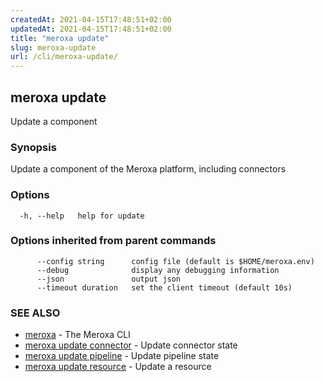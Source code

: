 ```yaml
---
createdAt: 2021-04-15T17:48:51+02:00
updatedAt: 2021-04-15T17:48:51+02:00
title: "meroxa update"
slug: meroxa-update
url: /cli/meroxa-update/
---
```

## meroxa update

Update a component

### Synopsis

Update a component of the Meroxa platform, including connectors

### Options

```
  -h, --help   help for update
```

### Options inherited from parent commands

```
      --config string      config file (default is $HOME/meroxa.env)
      --debug              display any debugging information
      --json               output json
      --timeout duration   set the client timeout (default 10s)
```

### SEE ALSO

* [meroxa](/cli/meroxa/)	 - The Meroxa CLI
* [meroxa update connector](/cli/meroxa-update-connector/)	 - Update connector state
* [meroxa update pipeline](/cli/meroxa-update-pipeline/)	 - Update pipeline state
* [meroxa update resource](/cli/meroxa-update-resource/)	 - Update a resource

